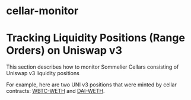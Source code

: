 # cellar-monitor


# Tracking Liquidity Positions (Range Orders) on Uniswap v3

This section describes how to  monitor Sommelier Cellars consisting of Uniswap v3 liquidity positions  

For example, here are two UNI v3 positions that were minted by cellar contracts: [WBTC-WETH][WBTC-WETH-uniswap-app] and [DAI-WETH][DAI-WETH-uniswap-app].

[WBTC-WETH-uniswap-app]: https://app.uniswap.org/#/pool/171008?chain=mainnet
[DAI-WETH-uniswap-app]: https://app.uniswap.org/#/pool/177900?chain=mainnet
